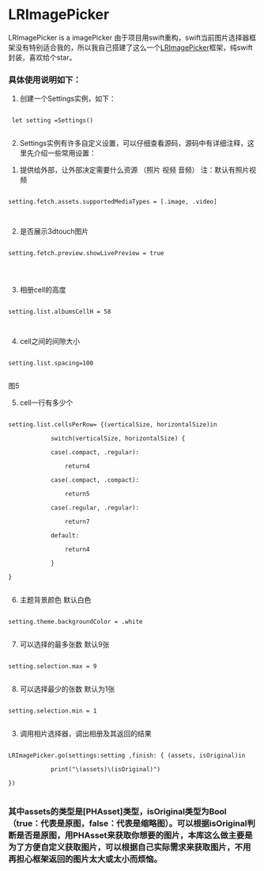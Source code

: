# LRImagePicker
LRImagePicker is a imagePicker
由于项目用swift重构，swift当前图片选择器框架没有特别适合我的，所以我自己搭建了这么一个[LRImagePicker](https://www.jianshu.com/p/992684e4f636)框架，纯swift封装，喜欢给个star。

### 具体使用说明如下：

1. 创建一个Settings实例，如下：
```  

 let setting =Settings()  
  
```  
2. Settings实例有许多自定义设置，可以仔细查看源码，源码中有详细注释，这里先介绍一些常用设置：

1) 提供给外部，让外部决定需要什么资源 （照片 视频 音频） 注：默认有照片视频
```  

setting.fetch.assets.supportedMediaTypes = [.image, .video]  

  
```  
2)  是否展示3dtouch图片
```  

setting.fetch.preview.showLivePreview = true  


  
```  
3) 相册cell的高度
```  

setting.list.albumsCellH = 58  
  
  
```  

4) cell之间的间隙大小
```  
  
setting.list.spacing=100  
  
```  
图5

5) cell一行有多少个
```  
  
setting.list.cellsPerRow= {(verticalSize, horizontalSize)in

            switch(verticalSize, horizontalSize) {

            case(.compact, .regular):

                return4

            case(.compact, .compact):

                return5

            case(.regular, .regular):

                return7

            default:

                return4

            }

}  
  
```  


6) 主题背景颜色 默认白色
```  
  
setting.theme.backgroundColor = .white  
  
```  
7) 可以选择的最多张数 默认9张
```  
  
setting.selection.max = 9  
  
```  

8) 可以选择最少的张数 默认为1张
```  
  
setting.selection.min = 1  
  
```  

3. 调用相片选择器，调出相册及其返回的结果
```  
  
LRImagePicker.go(settings:setting ,finish: { (assets, isOriginal)in

            print("\(assets)\(isOriginal)")

})  
  
```  
### 其中assets的类型是[PHAsset]类型，isOriginal类型为Bool（true：代表是原图，false：代表是缩略图）。可以根据isOriginal判断是否是原图，用PHAsset来获取你想要的图片，本库这么做主要是为了方便自定义获取图片，可以根据自己实际需求来获取图片，不用再担心框架返回的图片太大或太小而烦恼。
